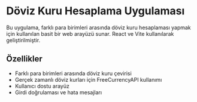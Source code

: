 # Döviz Kuru Hesaplama Uygulaması

Bu uygulama, farklı para birimleri arasında döviz kuru hesaplaması yapmak için kullanılan basit bir web arayüzü sunar. React ve Vite kullanılarak geliştirilmiştir.

## Özellikler

- Farklı para birimleri arasında döviz kuru çevirisi
- Gerçek zamanlı döviz kurları için FreeCurrencyAPI kullanımı
- Kullanıcı dostu arayüz
- Girdi doğrulaması ve hata mesajları
